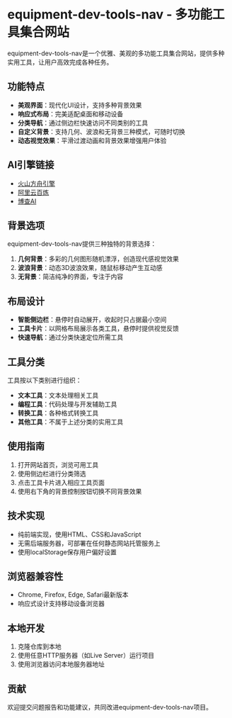 # equipment-dev-tools-nav - 多功能工具集合网站

equipment-dev-tools-nav是一个优雅、美观的多功能工具集合网站，提供多种实用工具，让用户高效完成各种任务。

## 功能特点

- **美观界面**：现代化UI设计，支持多种背景效果
- **响应式布局**：完美适配桌面和移动设备
- **分类导航**：通过侧边栏快速访问不同类别的工具
- **自定义背景**：支持几何、波浪和无背景三种模式，可随时切换
- **动态视觉效果**：平滑过渡动画和背景效果增强用户体验

## AI引擎链接

- [火山方舟引擎](https://www.volcengine.com/product/ark)
- [阿里云百炼](https://bailian.aliyun.com/)
- [博查AI](https://www.bochaai.com/)

## 背景选项

equipment-dev-tools-nav提供三种独特的背景选择：

1. **几何背景**：多彩的几何图形随机漂浮，创造现代感视觉效果
2. **波浪背景**：动态3D波浪效果，随鼠标移动产生互动感
3. **无背景**：简洁纯净的界面，专注于内容

## 布局设计

- **智能侧边栏**：悬停时自动展开，收起时只占据最小空间
- **工具卡片**：以网格布局展示各类工具，悬停时提供视觉反馈
- **快速导航**：通过分类快速定位所需工具

## 工具分类

工具按以下类别进行组织：

- **文本工具**：文本处理相关工具
- **编程工具**：代码处理与开发辅助工具
- **转换工具**：各种格式转换工具
- **其他工具**：不属于上述分类的实用工具

## 使用指南

1. 打开网站首页，浏览可用工具
2. 使用侧边栏进行分类筛选
3. 点击工具卡片进入相应工具页面
4. 使用右下角的背景控制按钮切换不同背景效果

## 技术实现

- 纯前端实现，使用HTML、CSS和JavaScript
- 无需后端服务器，可部署在任何静态网站托管服务上
- 使用localStorage保存用户偏好设置

## 浏览器兼容性

- Chrome, Firefox, Edge, Safari最新版本
- 响应式设计支持移动设备浏览器

## 本地开发

1. 克隆仓库到本地
2. 使用任意HTTP服务器（如Live Server）运行项目
3. 使用浏览器访问本地服务器地址

## 贡献

欢迎提交问题报告和功能建议，共同改进equipment-dev-tools-nav项目。 